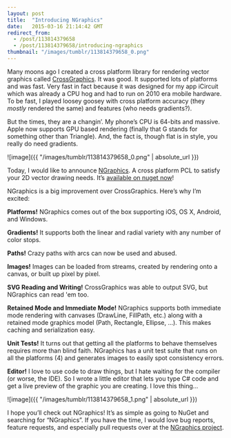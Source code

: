 ```yaml
---
layout: post
title:  "Introducing NGraphics"
date:   2015-03-16 21:14:42 GMT
redirect_from:
  - /post/113814379658
  - /post/113814379658/introducing-ngraphics
thumbnail: "/images/tumblr/113814379658_0.png"
---
```




Many moons ago I created a cross platform library for rendering vector graphics called [CrossGraphics](https://github.com/praeclarum/CrossGraphics). It was good. It supported lots of platforms and was fast. Very fast in fact because it was designed for my app iCircuit which was already a CPU hog and had to run on 2010 era mobile hardware. To be fast, I played loosey goosey with cross platform accuracy (they *mostly* rendered the same) and features (who needs gradients?).

But the times, they are a changin’. My phone’s CPU is 64-bits and massive. Apple now supports GPU based rendering (finally that G stands for something other than Triangle). And, the fact is, though flat is in style, you really do need gradients.

![image]({{ "/images/tumblr/113814379658_0.png" | absolute_url }})

Today, I would like to announce [NGraphics](https://github.com/praeclarum/NGraphics). A cross platform PCL to satisfy your 2D vector drawing needs. It’s [available on nuget now](https://www.nuget.org/packages/NGraphics/)!

NGraphics is a big improvement over CrossGraphics. Here’s why I’m excited:

**Platforms!** NGraphics comes out of the box supporting iOS, OS X, Android, and Windows.

**Gradients!** It supports both the linear and radial variety with any number of color stops.

**Paths!** Crazy paths with arcs can now be used and abused.

**Images!** Images can be loaded from streams, created by rendering onto a canvas, or built up pixel by pixel.

**SVG Reading and Writing!** CrossGraphics was able to output SVG, but NGraphics can read 'em too.

**Retained Mode and Immediate Mode!** NGraphics supports both immediate mode rendering with canvases (DrawLine, FillPath, etc.) along with a retained mode graphics model (Path, Rectangle, Ellipse, ...). This makes caching and serialization easy.

**Unit Tests!** It turns out that getting all the platforms to behave themselves requires more than blind faith. NGraphics has a unit test suite that runs on all the platforms (4) and generates images to easily spot consistency errors.

**Editor!** I love to use code to draw things, but I hate waiting for the compiler (or worse, the IDE). So I wrote a little editor that lets you type C# code and get a live preview of the graphic you are creating. I love this thing...

![image]({{ "/images/tumblr/113814379658_1.png" | absolute_url }})

I hope you’ll check out NGraphics! It’s as simple as going to NuGet and searching for “NGraphics”. If you have the time, I would love bug reports, feature requests, and especially pull requests over at the [NGraphics project](https://github.com/praeclarum/NGraphics).
